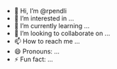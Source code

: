 - 👋 Hi, I’m @rpendli
- 👀 I’m interested in ...
- 🌱 I’m currently learning ...
- 💞️ I’m looking to collaborate on ...
- 📫 How to reach me ...
- 😄 Pronouns: ...
- ⚡ Fun fact: ...

<!---
rpendli/rpendli is a ✨ special ✨ repository because its `README.md` (this file) appears on your GitHub profile.
You can click the Preview link to take a look at your changes.
--->
